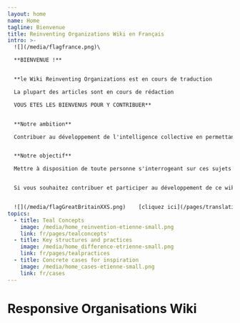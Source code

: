```yaml
---
layout: home
name: Home
tagline: Bienvenue
title: Reinventing Organizations Wiki en Français
intro: >-
  ![](/media/flagfrance.png)\

  **BIENVENUE !**


  **le Wiki Reinventing Organizations est en cours de traduction 

  La plupart des articles sont en cours de rédaction

  VOUS ETES LES BIENVENUS POUR Y CONTRIBUER**


  **Notre ambition**

  Contribuer au développement de l'intelligence collective en permettant à tous ceux qui s'y intéressent de s'informer et de comprendre comment des groupes humains (entreprises, organisations à but non lucratif, administration, écoles...)  peuvent fonctionner de façon innovante, en combinant efficacité de l'organisation et motivation de ses membres. 


  **Notre objectif**

  Mettre à disposition de toute personne s'interrogeant sur ces sujets et sur les nouvelles formes d'organisation émergentes ("Teal orgs", "Entreprises libérées"..) une information neutre, factuelle, actualisée et classée par thèmes.


  Si vous souhaitez contribuer et participer au développement de ce wiki, contactez : guezouceline@gmail.com 


  ![](/media/flagGreatBritainXXS.png)    [cliquez ici](/pages/translations) pour accéder aux traductions de ce Wiki (le hongrois et l'espagnol sont disponibles dès aujourd'hui - le russe, le chinois et le français sont en cours)
topics:
  - title: Teal Concepts
    image: /media/home_reinvention-etienne-small.png
    link: fr/pages/tealconcepts'
  - title: Key structures and practices
    image: /media/home_difference-etrienne-small.png
    link: fr/pages/tealpractices
  - title: Concrete cases for inspiration
    image: /media/home_cases-etienne-small.png
    link: fr/cases
---
```


# Responsive Organisations Wiki

